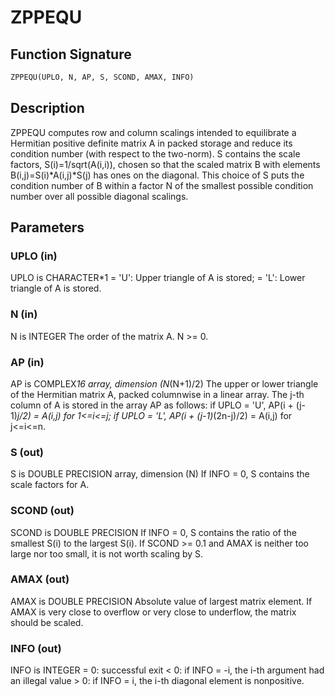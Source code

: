 # ZPPEQU

## Function Signature

```fortran
ZPPEQU(UPLO, N, AP, S, SCOND, AMAX, INFO)
```

## Description


 ZPPEQU computes row and column scalings intended to equilibrate a
 Hermitian positive definite matrix A in packed storage and reduce
 its condition number (with respect to the two-norm).  S contains the
 scale factors, S(i)=1/sqrt(A(i,i)), chosen so that the scaled matrix
 B with elements B(i,j)=S(i)*A(i,j)*S(j) has ones on the diagonal.
 This choice of S puts the condition number of B within a factor N of
 the smallest possible condition number over all possible diagonal
 scalings.

## Parameters

### UPLO (in)

UPLO is CHARACTER*1 = 'U': Upper triangle of A is stored; = 'L': Lower triangle of A is stored.

### N (in)

N is INTEGER The order of the matrix A. N >= 0.

### AP (in)

AP is COMPLEX*16 array, dimension (N*(N+1)/2) The upper or lower triangle of the Hermitian matrix A, packed columnwise in a linear array. The j-th column of A is stored in the array AP as follows: if UPLO = 'U', AP(i + (j-1)*j/2) = A(i,j) for 1<=i<=j; if UPLO = 'L', AP(i + (j-1)*(2n-j)/2) = A(i,j) for j<=i<=n.

### S (out)

S is DOUBLE PRECISION array, dimension (N) If INFO = 0, S contains the scale factors for A.

### SCOND (out)

SCOND is DOUBLE PRECISION If INFO = 0, S contains the ratio of the smallest S(i) to the largest S(i). If SCOND >= 0.1 and AMAX is neither too large nor too small, it is not worth scaling by S.

### AMAX (out)

AMAX is DOUBLE PRECISION Absolute value of largest matrix element. If AMAX is very close to overflow or very close to underflow, the matrix should be scaled.

### INFO (out)

INFO is INTEGER = 0: successful exit < 0: if INFO = -i, the i-th argument had an illegal value > 0: if INFO = i, the i-th diagonal element is nonpositive.

